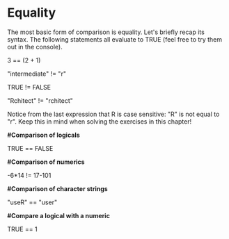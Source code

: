 # Equality

The most basic form of comparison is equality. Let's briefly recap its syntax. The following statements all evaluate to TRUE (feel free to try them out in the console).

3 == (2 + 1)

"intermediate" != "r"

TRUE != FALSE

"Rchitect" != "rchitect"

Notice from the last expression that R is case sensitive: "R" is not equal to "r". Keep this in mind when solving the exercises in this chapter!

**#Comparison of logicals**

TRUE == FALSE

**#Comparison of numerics**

-6*14 != 17-101

**#Comparison of character strings**

"useR" == "user"

**#Compare a logical with a numeric**

TRUE == 1
